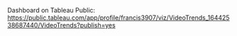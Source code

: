 Dashboard on Tableau Public: https://public.tableau.com/app/profile/francis3907/viz/VideoTrends_16442538687440/VideoTrends?publish=yes
